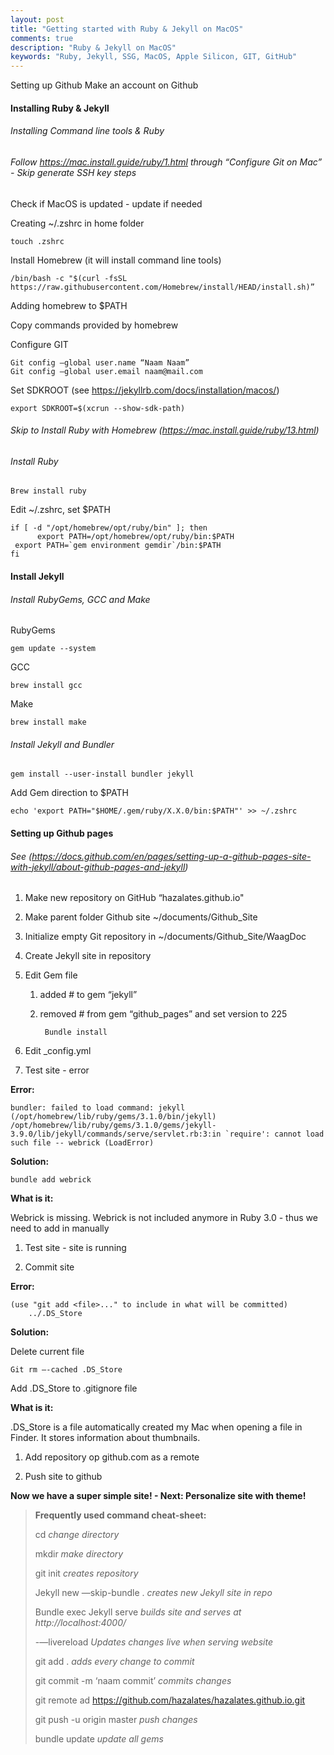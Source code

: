 ```yaml
---
layout: post
title: "Getting started with Ruby & Jekyll on MacOS"
comments: true
description: "Ruby & Jekyll on MacOS"
keywords: "Ruby, Jekyll, SSG, MacOS, Apple Silicon, GIT, GitHub"
---
```


Setting up Github
Make an account on Github

#### Installing Ruby & Jekyll

###### Installing Command line tools & Ruby 

###### Follow https://mac.install.guide/ruby/1.html through “Configure Git on Mac” - Skip generate SSH key steps

Check if MacOS is updated - update if needed

Creating ~/.zshrc in home folder 

    touch .zshrc

Install Homebrew (it will install command line tools)

    /bin/bash -c "$(curl -fsSL https://raw.githubusercontent.com/Homebrew/install/HEAD/install.sh)”

Adding homebrew to $PATH

Copy commands provided by homebrew

Configure GIT 

    Git config —global user.name “Naam Naam”
    Git config —global user.email naam@mail.com

Set SDKROOT (see https://jekyllrb.com/docs/installation/macos/)

    export SDKROOT=$(xcrun --show-sdk-path)

###### Skip to Install Ruby with Homebrew (https://mac.install.guide/ruby/13.html)

###### Install Ruby

    Brew install ruby

Edit ~/.zshrc, set $PATH

    if [ -d "/opt/homebrew/opt/ruby/bin" ]; then
    	  export PATH=/opt/homebrew/opt/ruby/bin:$PATH
     export PATH=`gem environment gemdir`/bin:$PATH
    fi

#### Install Jekyll

###### Install RubyGems, GCC and Make

RubyGems

    gem update --system

GCC

    brew install gcc

Make

    brew install make

###### Install Jekyll and Bundler

    gem install --user-install bundler jekyll

Add Gem direction to $PATH

    echo 'export PATH="$HOME/.gem/ruby/X.X.0/bin:$PATH"' >> ~/.zshrc


#### Setting up Github pages 

###### See (https://docs.github.com/en/pages/setting-up-a-github-pages-site-with-jekyll/about-github-pages-and-jekyll)

1. Make new repository on GitHub “hazalates.github.io"

1. Make parent folder Github site  ~/documents/Github_Site

1. Initialize empty Git repository in ~/documents/Github_Site/WaagDoc

1. Create Jekyll site in repository

1. Edit Gem file 

    1. added # to gem “jekyll”
    1. removed # from gem “github_pages” and set version to 225  
    
            Bundle install

1. Edit _config.yml 

1. Test site - error

**Error:**

    bundler: failed to load command: jekyll (/opt/homebrew/lib/ruby/gems/3.1.0/bin/jekyll)
    /opt/homebrew/lib/ruby/gems/3.1.0/gems/jekyll-3.9.0/lib/jekyll/commands/serve/servlet.rb:3:in `require': cannot load such file -- webrick (LoadError)
 
**Solution:**
    
    bundle add webrick

**What is it:**

Webrick is missing. Webrick is not included anymore in Ruby 3.0 - thus we need to add in manually 

1. Test site - site is running

1. Commit site

 **Error:**

    (use "git add <file>..." to include in what will be committed)
        ../.DS_Store

 **Solution:**

Delete current file 

    Git rm —-cached .DS_Store 

Add .DS_Store to .gitignore file

**What is it:**

.DS_Store is a file automatically created my Mac when opening a file in Finder. It stores information about thumbnails.

1. Add repository op github.com as a remote 

1. Push site to github

**Now we have a super simple site! - Next: Personalize site with theme!**

> **Frequently used command cheat-sheet:**
>
> cd _change directory_
>
> mkdir _make directory_
>
> git init _creates repository_
>
> Jekyll new —skip-bundle . _creates new Jekyll site in repo_
>
> Bundle exec Jekyll serve _builds site and serves at http://localhost:4000/_
>
> -—livereload _Updates changes live when serving website_
>
> git add . _adds every change to commit_
>
> git commit -m ‘naam commit’ _commits changes_
>
> git remote ad https://github.com/hazalates/hazalates.github.io.git
>
> git push -u origin master _push changes_
>
> bundle update _update all gems_ 